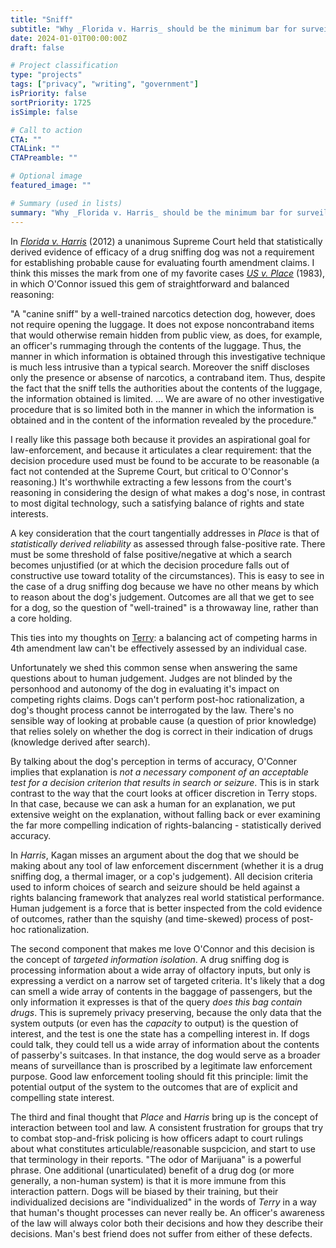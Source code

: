 ```yaml
---
title: "Sniff"
subtitle: "Why _Florida v. Harris_ should be the minimum bar for surveillance"
date: 2024-01-01T00:00:00Z
draft: false

# Project classification
type: "projects"
tags: ["privacy", "writing", "government"]
isPriority: false 
sortPriority: 1725
isSimple: false

# Call to action
CTA: ""
CTALink: ""
CTAPreamble: ""

# Optional image
featured_image: ""

# Summary (used in lists)
summary: "Why _Florida v. Harris_ should be the minimum bar for surveillance"
---
```


In _[Florida v. Harris](https://en.wikipedia.org/wiki/Florida_v._Harris#Decision)_ (2012) a unanimous Supreme Court held that statistically derived evidence of efficacy of a drug sniffing dog was not a requirement for establishing probable cause for evaluating fourth amendment claims. I think this misses the mark from one of my favorite cases _[US v. Place](https://en.wikipedia.org/wiki/United_States_v._Place)_ (1983), in which O'Connor issued this gem of straightforward and balanced reasoning:

"A "canine sniff" by a well-trained narcotics detection dog, however, does not require opening the luggage. It does not expose noncontraband items that would otherwise remain hidden from public view, as does, for example, an officer's rummaging through the contents of the luggage. Thus, the manner in which information is obtained through this investigative technique is much less intrusive than a typical search. Moreover the sniff discloses only the presence or absense of narcotics, a contraband item. Thus, despite the fact that the sniff tells the authorities about the contents of the luggage, the information obtained is limited. ... We are aware of no other investigative procedure that is so limited both in the manner in which the information is obtained and in the content of the information revealed by the procedure."

I really like this passage both because it provides an aspirational goal for law-enforcement, and because it articulates a clear requirement: that the decision procedure used must be found to be accurate to be reasonable (a fact not contended at the Supreme Court, but critical to O'Connor's reasoning.) It's worthwhile extracting a few lessons from the court's reasoning in considering the design of what makes a dog's nose, in contrast to most digital technology, such a satisfying balance of rights and state interests.

A key consideration that the court tangentially addresses in _Place_ is that of _statistically derived reliability_ as assessed through false-positive rate. There must be some threshold of false positive/negative at which a search becomes unjustified (or at which the decision procedure falls out of constructive use toward totality of the circumstances). This is easy to see in the case of a drug sniffing dog because we have no other means by which to reason about the dog's judgement. Outcomes are all that we get to see for a dog, so the question of "well-trained" is a throwaway line, rather than a core holding.

This ties into my thoughts on [Terry](../terry): a balancing act of competing harms in 4th amendment law can't be effectively assessed by an individual case.

Unfortunately we shed this common sense when answering the same questions about to human judgement. Judges are not blinded by the personhood and autonomy of the dog in evaluating it's impact on competing rights claims. Dogs can't perform post-hoc rationalization, a dog's thought process cannot be interrogated by the law. There's no sensible way of looking at probable cause (a question of prior knowledge) that relies solely on whether the dog is correct in their indication of drugs (knowledge derived after search). 

By talking about the dog's perception in terms of accuracy, O'Conner implies that explanation is _not a necessary component of an acceptable test for a decision criterion that results in search or seizure_. This is in stark contrast to the way that the court looks at officer discretion in Terry stops. In that case, because we can ask a human for an explanation, we put extensive weight on the explanation, without falling back or ever examining the far more compelling indication of rights-balancing - statistically derived accuracy.

In _Harris_, Kagan misses an argument about the dog that we should be making about any tool of law enforcement discernment (whether it is a drug sniffing dog, a thermal imager, or a cop's judgement). All decision criteria used to inform choices of search and seizure should be held against a rights balancing framework that analyzes real world statistical performance. Human judgement is a force that is better inspected from the cold evidence of outcomes, rather than the squishy (and time-skewed) process of post-hoc rationalization.

The second component that makes me love O'Connor and this decision is the concept of _targeted information isolation_. A drug sniffing dog is processing information about a wide array of olfactory inputs, but only is expressing a verdict on a narrow set of targeted criteria. It's likely that a dog can smell a wide array of contents in the baggage of passengers, but the only information it expresses is that of the query _does this bag contain drugs_. This is supremely privacy preserving, because the only data that the system outputs (or even has the _capacity_ to output) is the question of interest, and the test is one the state has a compelling interest in. If dogs could talk, they could tell us a wide array of information about the contents of passerby's suitcases. In that instance, the dog would serve as a broader means of surveillance than is proscribed by a legitimate law enforcement purpose. Good law enforcement tooling should fit this principle: limit the potential output of the system to the outcomes that are of explicit and compelling state interest.

The third and final thought that _Place_ and _Harris_ bring up is the concept of interaction between tool and law. A consistent frustration for groups that try to combat stop-and-frisk policing is how officers adapt to court rulings about what constitutes articulable/reasonable suspcicion, and start to use that terminology in their reports. "The odor of Marijuana" is a powerful phrase. One additional (unarticulated) benefit of a drug dog (or more generally, a non-human system) is that it is more immune from this interaction pattern. Dogs will be biased by their training, but their individualized decisions are "individualized" in the words of _Terry_ in a way that human's thought processes can never really be. An officer's awareness of the law will always color both their decisions and how they describe their decisions. Man's best friend does not suffer from either of these defects.
